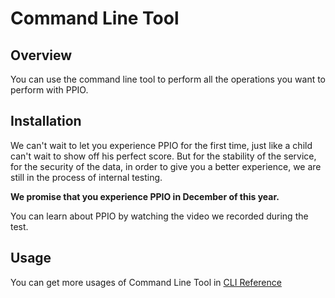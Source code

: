 # Command Line Tool
## Overview
You can use the command line tool to perform all the operations you want to perform with PPIO.

## Installation  
We can't wait to let you experience PPIO for the first time, just like a child can't wait to show off his perfect score. But for the stability of the service, for the security of the data, in order to give you a better experience, we are still in the process of internal testing.

**We promise that you experience PPIO in December of this year.**

You can learn about PPIO by watching the video we recorded during the test.

## Usage
You can get more usages of Command Line Tool in [CLI Reference](../cli/)
